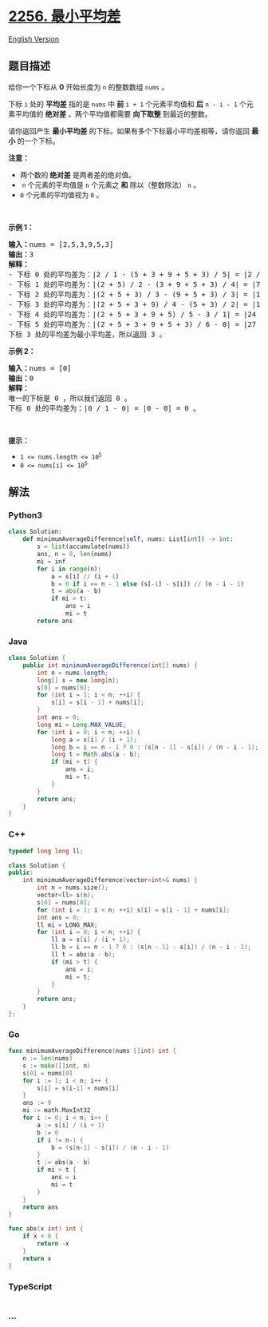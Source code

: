 # [2256. 最小平均差](https://leetcode.cn/problems/minimum-average-difference)

[English Version](/solution/2200-2299/2256.Minimum%20Average%20Difference/README_EN.md)

## 题目描述

<!-- 这里写题目描述 -->

<p>给你一个下标从 <strong>0</strong>&nbsp;开始长度为 <code>n</code>&nbsp;的整数数组&nbsp;<code>nums</code>&nbsp;。</p>

<p>下标 <code>i</code>&nbsp;处的 <strong>平均差</strong>&nbsp;指的是 <code>nums</code>&nbsp;中 <strong>前</strong>&nbsp;<code>i + 1</code>&nbsp;个元素平均值和 <strong>后</strong>&nbsp;<code>n - i - 1</code>&nbsp;个元素平均值的 <strong>绝对差</strong>&nbsp;。两个平均值都需要 <strong>向下取整</strong>&nbsp;到最近的整数。</p>

<p>请你返回产生 <strong>最小平均差</strong>&nbsp;的下标。如果有多个下标最小平均差相等，请你返回 <strong>最小</strong>&nbsp;的一个下标。</p>

<p><strong>注意：</strong></p>

<ul>
	<li>两个数的<strong>&nbsp;绝对差</strong>&nbsp;是两者差的绝对值。</li>
	<li>&nbsp;<code>n</code>&nbsp;个元素的平均值是 <code>n</code>&nbsp;个元素之 <strong>和</strong>&nbsp;除以（整数除法）&nbsp;<code>n</code>&nbsp;。</li>
	<li><code>0</code>&nbsp;个元素的平均值视为&nbsp;<code>0</code>&nbsp;。</li>
</ul>

<p>&nbsp;</p>

<p><strong>示例 1：</strong></p>

<pre><b>输入：</b>nums = [2,5,3,9,5,3]
<b>输出：</b>3
<strong>解释：</strong>
- 下标 0 处的平均差为：|2 / 1 - (5 + 3 + 9 + 5 + 3) / 5| = |2 / 1 - 25 / 5| = |2 - 5| = 3 。
- 下标 1 处的平均差为：|(2 + 5) / 2 - (3 + 9 + 5 + 3) / 4| = |7 / 2 - 20 / 4| = |3 - 5| = 2 。
- 下标 2 处的平均差为：|(2 + 5 + 3) / 3 - (9 + 5 + 3) / 3| = |10 / 3 - 17 / 3| = |3 - 5| = 2 。
- 下标 3 处的平均差为：|(2 + 5 + 3 + 9) / 4 - (5 + 3) / 2| = |19 / 4 - 8 / 2| = |4 - 4| = 0 。 
- 下标 4 处的平均差为：|(2 + 5 + 3 + 9 + 5) / 5 - 3 / 1| = |24 / 5 - 3 / 1| = |4 - 3| = 1 。
- 下标 5 处的平均差为：|(2 + 5 + 3 + 9 + 5 + 3) / 6 - 0| = |27 / 6 - 0| = |4 - 0| = 4 。
下标 3 处的平均差为最小平均差，所以返回 3 。
</pre>

<p><strong>示例 2：</strong></p>

<pre><b>输入：</b>nums = [0]
<b>输出：</b>0
<strong>解释：</strong>
唯一的下标是 0 ，所以我们返回 0 。
下标 0 处的平均差为：|0 / 1 - 0| = |0 - 0| = 0 。
</pre>

<p>&nbsp;</p>

<p><strong>提示：</strong></p>

<ul>
	<li><code>1 &lt;= nums.length &lt;= 10<sup>5</sup></code></li>
	<li><code>0 &lt;= nums[i] &lt;= 10<sup>5</sup></code></li>
</ul>

## 解法

<!-- 这里可写通用的实现逻辑 -->

<!-- tabs:start -->

### **Python3**

<!-- 这里可写当前语言的特殊实现逻辑 -->

```python
class Solution:
    def minimumAverageDifference(self, nums: List[int]) -> int:
        s = list(accumulate(nums))
        ans, n = 0, len(nums)
        mi = inf
        for i in range(n):
            a = s[i] // (i + 1)
            b = 0 if i == n - 1 else (s[-1] - s[i]) // (n - i - 1)
            t = abs(a - b)
            if mi > t:
                ans = i
                mi = t
        return ans
```

### **Java**

<!-- 这里可写当前语言的特殊实现逻辑 -->

```java
class Solution {
    public int minimumAverageDifference(int[] nums) {
        int n = nums.length;
        long[] s = new long[n];
        s[0] = nums[0];
        for (int i = 1; i < n; ++i) {
            s[i] = s[i - 1] + nums[i];
        }
        int ans = 0;
        long mi = Long.MAX_VALUE;
        for (int i = 0; i < n; ++i) {
            long a = s[i] / (i + 1);
            long b = i == n - 1 ? 0 : (s[n - 1] - s[i]) / (n - i - 1);
            long t = Math.abs(a - b);
            if (mi > t) {
                ans = i;
                mi = t;
            }
        }
        return ans;
    }
}
```

### **C++**

```cpp
typedef long long ll;

class Solution {
public:
    int minimumAverageDifference(vector<int>& nums) {
        int n = nums.size();
        vector<ll> s(n);
        s[0] = nums[0];
        for (int i = 1; i < n; ++i) s[i] = s[i - 1] + nums[i];
        int ans = 0;
        ll mi = LONG_MAX;
        for (int i = 0; i < n; ++i) {
            ll a = s[i] / (i + 1);
            ll b = i == n - 1 ? 0 : (s[n - 1] - s[i]) / (n - i - 1);
            ll t = abs(a - b);
            if (mi > t) {
                ans = i;
                mi = t;
            }
        }
        return ans;
    }
};
```

### **Go**

```go
func minimumAverageDifference(nums []int) int {
	n := len(nums)
	s := make([]int, n)
	s[0] = nums[0]
	for i := 1; i < n; i++ {
		s[i] = s[i-1] + nums[i]
	}
	ans := 0
	mi := math.MaxInt32
	for i := 0; i < n; i++ {
		a := s[i] / (i + 1)
		b := 0
		if i != n-1 {
			b = (s[n-1] - s[i]) / (n - i - 1)
		}
		t := abs(a - b)
		if mi > t {
			ans = i
			mi = t
		}
	}
	return ans
}

func abs(x int) int {
	if x < 0 {
		return -x
	}
	return x
}
```

### **TypeScript**

```ts

```

### **...**

```

```

<!-- tabs:end -->
